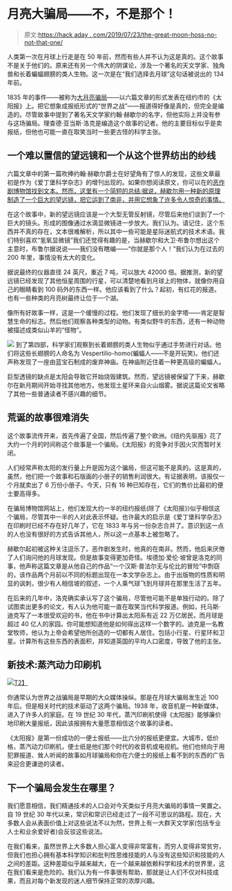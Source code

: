 # 月亮大骗局——不，不是那个！

> 原文:[https://hack aday . com/2019/07/23/the-great-moon-hoss-no-not-that-one/](https://hackaday.com/2019/07/23/the-great-moon-hoax-no-not-that-one/)

人类第一次在月球上行走是在 50 年前，然而有些人并不认为这是真的。这个故事不是关于他们的。原来还有另一个伟大的阴谋论，涉及一个著名的天文学家、独角兽和长着蝙蝠翅膀的类人生物。这一次是在“我们选择去月球”这句话被说出的 134 年前。

1835 年的事件——被称为[大月亮骗局](http://hoaxes.org/archive/permalink/the_great_moon_hoax)——以六篇文章的形式发表在纽约市的《太阳报》上。把它想象成报纸形式的“世界之战”——报道得好像是真的，但完全是编造的。尽管故事中提到了著名天文学家约翰·赫歇尔的名字，但他实际上并没有参与这场骗局。理查德·亚当斯·洛克是编造这个故事的记者。他的主要目标似乎是卖报纸，但他也可能一直在取笑当时一些更古怪的科学主张。

## 一个难以置信的望远镜和一个从这个世界纺出的纱线

六篇文章中的第一篇吹捧约翰·赫歇尔爵士在好望角有了惊人的发现，这些文章最初是作为《爱丁堡科学杂志》的增刊出现的。如果你想阅读原文，你可以在的[恶作剧博物馆找到文本。然而，这里有一个简短的总结:据说，赫歇尔用一种新的原理制造了一个巨大的望远镜，把它运到了南非，并用它想象了许多令人惊奇的事情。](http://hoaxes.org/text/display/the_great_moon_hoax_of_1835_text/)

在这个故事中，新的望远镜应该是一个大型无管反射镜，尽管后来他们谈到了一个巨大的镜头。形成的图像通过水滴显微镜进一步放大。我们认为。请记住，这个东西并不真的存在，文本很难解析，所以其中一些可能是星际迷航式的技术术语。我们特别喜欢“氢氧显微镜”我们还觉得有趣的是，当赫歇尔和大卫·布鲁尔想出这个主意时，布鲁尔据说说——我们没有瞎编——“你就是那个人！”我们认为在过去的 200 年里，事情没有太大的变化。

据说最终的仪器直径 24 英尺，重近 7 吨，可以放大 42000 倍。据推测，新的望远镜已经发现了其他恒星周围的行星，可以清楚地看到月球上的物体，就像你用自己的眼睛看到 100 码外的东西一样。他应该看到了什么？起初，有红花的报道。也有一些种类的月亮树最终让位于一个湖。

像所有好故事一样，这是一个缓慢的过程。他们发现了细长的金字塔——肯定是智慧生命的标志。然后他们观察各种类型的动物。有类似野牛的东西，还有一种动物被描述成类似山羊的“怪物”。

[![](../Images/9f563038594b5d876cef1ad70322d9dd.png)](https://hackaday.com/wp-content/uploads/2019/07/manbat.png) 到了第四部，科学家们观察到长着翅膀的类人生物似乎通过手势进行对话。他们将这些长翅膀的人命名为 Vespertilio-homo(蝙蝠人——不是开玩笑)。他们还声称发现了一座由蓝宝石制成的废弃神庙。在神庙附近住着一种更高级的蝙蝠人。

巨型透镜的缺点是太阳会导致它开始烧毁建筑。然而，望远镜被保留了下来，赫歇尔在新月期间开始寻找其他地方。他发现土星环来自火山烟雾。据说这篇论文省略了其他一些普通读者不感兴趣的细节。

## 荒诞的故事很难消失

这个故事流传开来，首先传遍了全国，然后传遍了整个欧洲。《纽约先驱报》花了大约一个月的时间称这个故事是一个骗局。《太阳报》的竞争对手因火灾而暂时关闭。

人们经常声称太阳的发行量上升是因为这个骗局，但这可能不是真的。这是真的，虽然，他们把一个故事和石版画的小册子的销售利润很大。有证据表明，该报仅一个月就卖出了 6 万份小册子。今天，只有 16 种已知存在，它们的售价比最初的便士要高得多。

在骗局博物馆网站上，他们发现大约一半的纽约报纸(除了《太阳报》)似乎相信这个骗局，尽管其中一半的人对此表示怀疑。也许最大的启示是《爱丁堡科学杂志》在印刷时已经不存在好几年了，它在 1833 年与另一份杂志合并了。意识到这一点的人也没有很好的方式告诉其他人，所以这一点基本上被忽略了。

赫歇尔起初被这种关注逗乐了。恶作剧发生时，他真的在南非。然而，他后来厌倦了人们询问他的月球发现。但是故事变得更加奇怪。埃德加·爱伦·坡曾是洛克的同事，他声称这篇文章是从他自己的作品“一个汉斯·普法尔无与伦比的冒险”中剽窃的，该作品两个月前以不同的标题出现在一本文学杂志上。由于出版物的性质和明显的讽刺，很少有人相信坡的叙述，一个人乘气球飞到月球并在那里生活了五年。

在后来的几年中，洛克确实承认写了这个骗局，尽管他可能不是单独行动的。除了试图卖出更多的论文，有人认为他可能一直在取笑当代科学报道。例如，托马斯·迪克写了一本很受欢迎的书，他在书中计算出太阳系有近 22 万亿居民，而月球是超过 40 亿人的家园。你可能想知道他是如何得出这样一个数字的。迪克是一名教堂牧师，他认为上帝会希望他所创造的一切都有人居住。包括小行星、行星环和卫星。计算所有这些东西的表面积，并知道英国的平均人口密度，导致了他的主张。

## 新技术:蒸汽动力印刷机

[![](../Images/626f83db01b29c1ac7ef0be46912cd34.png)T2】](https://hackaday.com/wp-content/uploads/2019/07/press.jpg)

你通常认为世界之战骗局是早期的大众媒体操纵。那是在月球大骗局发生近 100 年后。但是相关时代的技术驱动了这两个骗局。1938 年，收音机是一种新媒体，进入了许多人的家庭。在 19 世纪 30 年代，蒸汽印刷机使得《太阳报》能够廉价地印刷大量报纸，因此该报拥有大量愿意相信这个故事的读者。

《太阳报》是第一份成功的一便士报纸——比六分的报纸更便宜。大城市，低价格，蒸汽动力印刷机，便士纸是他们那个时代的收音机或电视机。他们也倾向于用犯罪报道、耸人听闻的故事如月球骗局和你在六便士的报纸上看不到的东西的广告来迎合更谦逊的读者。

## 下一个骗局会发生在哪里？

我们愿意相信，我们精通技术的人口会对今天类似于月亮大骗局的事情一笑置之。自 19 世纪 30 年代以来，常识和常识已经走过了一段不可思议的路程。现在，大多数人会从表面价值上对这些说法不以为然，世界上有一大群天文学家(包括专业人士和业余爱好者)会反驳这些说法。

在我们看来，虽然世界上大多数人担心富人变得非常富有，而穷人变得非常贫穷，但我们也担心拥有基本科学知识和批判性思维技能的人与没有这些知识和技能的人之间的差距。这种差距似乎越来越大，在一个越来越依赖科学和技术的世界里，这在我们看来是危险的。我们认为有一件事很有帮助，那就是让人们不仅对科技成果，而且对每个新发现的迷人细节保持正常的浓厚兴趣。